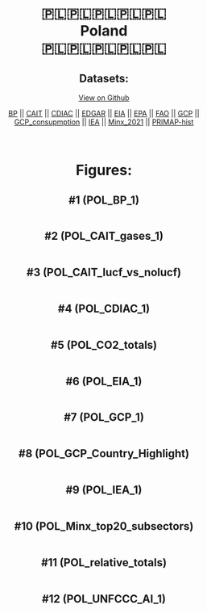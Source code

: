 
<center>
<h1 align="center">
🇵🇱🇵🇱🇵🇱🇵🇱🇵🇱
<br>
Poland
<br>
🇵🇱🇵🇱🇵🇱🇵🇱🇵🇱
</h1>
<h2>Datasets:</h2>
<p><a href="https://github.com/dquintani/GreenhouseData/tree/master/country_data/POL_Poland/data">View on Github</a>
<br></p><p><a href="data/POL_BP.csv">BP</a> || <a href="data/POL_CAIT.csv">CAIT</a> || <a href="data/POL_CDIAC.csv">CDIAC</a> || <a href="data/POL_EDGAR.csv">EDGAR</a> || <a href="data/POL_EIA.csv">EIA</a> || <a href="data/POL_EPA.csv">EPA</a> || <a href="data/POL_FAO.csv">FAO</a> || <a href="data/POL_GCP.csv">GCP</a> || <a href="data/POL_GCP_consupmption.csv">GCP_consupmption</a> || <a href="data/POL_IEA.csv">IEA</a> || <a href="data/POL_Minx_2021.csv">Minx_2021</a> || <a href="data/POL_PRIMAP-hist.csv">PRIMAP-hist</a></p><p><br></p>
<h1>Figures:</h1><h2>#1 (POL_BP_1)</h2>
<p><img alt="" src="figures/POL_BP_1.png" /></p><h2>#2 (POL_CAIT_gases_1)</h2>
<p><img alt="" src="figures/POL_CAIT_gases_1.png" /></p><h2>#3 (POL_CAIT_lucf_vs_nolucf)</h2>
<p><img alt="" src="figures/POL_CAIT_lucf_vs_nolucf.png" /></p><h2>#4 (POL_CDIAC_1)</h2>
<p><img alt="" src="figures/POL_CDIAC_1.png" /></p><h2>#5 (POL_CO2_totals)</h2>
<p><img alt="" src="figures/POL_CO2_totals.png" /></p><h2>#6 (POL_EIA_1)</h2>
<p><img alt="" src="figures/POL_EIA_1.png" /></p><h2>#7 (POL_GCP_1)</h2>
<p><img alt="" src="figures/POL_GCP_1.png" /></p><h2>#8 (POL_GCP_Country_Highlight)</h2>
<p><img alt="" src="figures/POL_GCP_Country_Highlight.png" /></p><h2>#9 (POL_IEA_1)</h2>
<p><img alt="" src="figures/POL_IEA_1.png" /></p><h2>#10 (POL_Minx_top20_subsectors)</h2>
<p><img alt="" src="figures/POL_Minx_top20_subsectors.png" /></p><h2>#11 (POL_relative_totals)</h2>
<p><img alt="" src="figures/POL_relative_totals.png" /></p><h2>#12 (POL_UNFCCC_AI_1)</h2>
<p><img alt="" src="figures/POL_UNFCCC_AI_1.png" /></p>